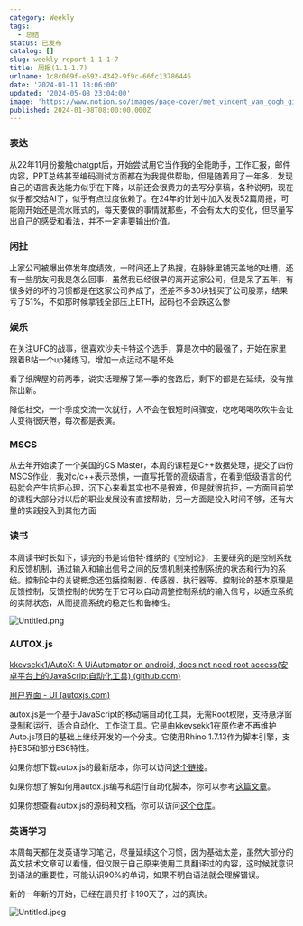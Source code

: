 ```yaml
---
category: Weekly
tags:
  - 总结
status: 已发布
catalog: []
slug: weekly-report-1-1-1-7
title: 周报(1.1-1.7)
urlname: 1c8c009f-e692-4342-9f9c-66fc13786446
date: '2024-01-11 18:06:00'
updated: '2024-05-08 23:04:00'
image: 'https://www.notion.so/images/page-cover/met_vincent_van_gogh_ginoux.jpg'
published: 2024-01-08T08:00:00.000Z
---
```


### 表达


从22年11月份接触chatgpt后，开始尝试用它当作我的全能助手，工作汇报，邮件内容，PPT总结甚至编码测试方面都在为我提供帮助，但是随着用了一年多，发现自己的语言表达能力似乎在下降，以前还会很费力的去写分享稿，各种说明，现在似乎都交给AI了，似乎有点过度依赖了。在24年的计划中加入发表52篇周报，可能刚开始还是流水账式的，每天要做的事情就那些，不会有太大的变化，但尽量写出自己的感受和看法，并不一定非要输出价值。


### 闲扯


上家公司被爆出停发年度绩效，一时间还上了热搜，在脉脉里铺天盖地的吐槽，还有一些朋友问我是怎么回事，虽然我已经很早的离开这家公司，但是呆了五年，有很多好的坏的习惯都是在这家公司养成了，还差不多30块钱买了公司股票，结果亏了51%，不如那时候拿钱全部压上ETH，起码也不会跌这么惨


### 娱乐


在关注UFC的战事，很喜欢沙夫卡特这个选手，算是次中的最强了，开始在家里跟着B站一个up猪练习，增加一点运动不是坏处


看了纸牌屋的前两季，说实话理解了第一季的套路后，剩下的都是在延续，没有推陈出新。


降低社交，一个季度交流一次就行，人不会在很短时间骤变，吃吃喝喝吹吹牛会让人变得很厌倦，每次都是表演。


### MSCS


从去年开始读了一个美国的CS Master，本周的课程是C++数据处理，提交了四份MSCS作业，我对c/c++表示恐惧，一直写托管的高级语言，在看到低级语言的代码就会产生抗拒心理，沉下心来看其实也不是很难，但是就很抗拒，一方面目前学的课程大部分对以后的职业发展没有直接帮助，另一方面是投入时间不够，还有大量的实践投入到其他方面


### 读书


本周读书时长如下，读完的书是诺伯特·维纳的《控制论》，主要研究的是控制系统和反馈机制，通过输入和输出信号之间的反馈机制来控制系统的状态和行为的系统。控制论中的关键概念还包括控制器、传感器、执行器等。控制论的基本原理是反馈控制，反馈控制的优势在于它可以自动调整控制系统的输入信号，以适应系统的实际状态，从而提高系统的稳定性和鲁棒性。


![Untitled.png](https://prod-files-secure.s3.us-west-2.amazonaws.com/5d24fe63-e567-4804-86f9-9fdc62e13082/4d744901-b410-4924-8554-36cce6e9aab7/Untitled.png?X-Amz-Algorithm=AWS4-HMAC-SHA256&X-Amz-Content-Sha256=UNSIGNED-PAYLOAD&X-Amz-Credential=ASIAZI2LB466WJUWGRP3%2F20250308%2Fus-west-2%2Fs3%2Faws4_request&X-Amz-Date=20250308T213254Z&X-Amz-Expires=3600&X-Amz-Security-Token=IQoJb3JpZ2luX2VjEB0aCXVzLXdlc3QtMiJHMEUCID6Kd0qbhZqV3v39NCJUGndI8wq5Tasq%2FxjTxNq749vBAiEA58e8U5hDifeAWsqQwQiJ77G6A1GIeZVSr3DYOhcJu2oq%2FwMIZhAAGgw2Mzc0MjMxODM4MDUiDEb17n72ctv34UZU2SrcA1jec%2Fgv6iNRVXFk0QhxIjjXKwBGoDuqQSP62hBv4KFtJ%2FPrbekfHwr88lwrTuasX9GboWnJIz%2FPGCkuxPm%2FED2dCaSSJXeh30zcqeBwy4FYTLvnjIvgPxb8kt61MXo2mvQ6ZDsdmtO8TRblFvFIu4ssJKU%2F94gmM5cMuwxkVnSbTJkIay2Y3RqMMQaEgkcrY8eW%2Bi7nOMRWJQlPqqyAkqKKwP44tEjxjSlpmSxXwSm49hFE4jqA%2B6cmo8y6FNzL6vsyQomvK7pDRLgwo3bLsJILCGZFuTRVx%2BCj%2Bb9z4PQVu1QaGIvU2xRPO5FNnfEalB4Wd%2BR9kQQz86GW%2F5wkS%2FHBeJRV8jLc6iPxaIbw7v7ceD0cnu2FxZsZoQdPJ4tn4n7MIj8nZoVP6%2FRAxt8CVd3TS9LRWTShXzIGuFMmWJnXQnGW5yjjNemFt576wQ%2ByRTEWaRQu%2BnTHi8cQyIvagT0HxRnhSe0pMWlyV8gQGwtCAMVkZnMn3kBz5gWoBLDQVhIIxT0d2lFuy02UJqBhT66xpynPl4dP%2F5EEUeIZ1YP2Kg%2B284VlNvsNJFBgO6Blj7tILibRIKY%2BLtiEFLUCqlzGVl63OXzFO6TSSAMA1lQLheIRtYd09RNMiudxMNjSsr4GOqUBsNs0Zob%2FeoxqtJJWIl7VsSI0027r59r1lCd0VCFwWLkyJww%2B1veoEj650apPS6EecUTYiSRi5VTi9lVU%2FnEw2xY%2BGSfaL92oMA68UUYeCx6e01U4L425xO8azw%2By9E%2FHrKhdTEZIva9xREP31JXIb%2FYKtv8oFq8bVuq%2B9UrOlu2mYqednt%2Fz6QU2q65qE12dVg2DCNhPKWLqWuuot337C6WbxyBa&X-Amz-Signature=a9574dcda3d90c7bb017eaaec4e5a693feba09afe0dba66337f8b3b2038ee104&X-Amz-SignedHeaders=host&x-id=GetObject)


### AUTOX.js


[kkevsekk1/AutoX: A UiAutomator on android, does not need root access(安卓平台上的JavaScript自动化工具) (github.com)](https://github.com/kkevsekk1/AutoX)


[用户界面 - UI (autoxjs.com)](http://doc.autoxjs.com/#/ui)


autox.js是一个基于JavaScript的移动端自动化工具，无需Root权限，支持悬浮窗录制和运行，适合自动化、工作流工具。它是由kkevsekk1在原作者不再维护Auto.js项目的基础上继续开发的一个分支。它使用Rhino 1.7.13作为脚本引擎，支持ES5和部分ES6特性。


如果你想下载autox.js的最新版本，你可以访问[这个链接](https://github.com/kkevsekk1/AutoX/releases)。


如果你想了解如何用autox.js编写和运行自动化脚本，你可以参考[这篇文章](https://www.cnblogs.com/ghj1976/p/autoxjs.html)。


如果你想查看autox.js的源码和文档，你可以访问[这个仓库](https://github.com/kkevsekk1/AutoX)。


### 英语学习


本周每天都在发英语学习笔记，尽量延续这个习惯，因为基础太差，虽然大部分的英文技术文章可以看懂，但仅限于自己原来使用工具翻译过的内容，这时候就意识到语法的重要性，可能认识90%的单词，如果不明白语法就会理解错误。


新的一年新的开始，已经在扇贝打卡190天了，过的真快。


![Untitled.jpeg](https://prod-files-secure.s3.us-west-2.amazonaws.com/5d24fe63-e567-4804-86f9-9fdc62e13082/c04d3014-4bd3-4142-a613-19220f0a3512/Untitled.jpeg?X-Amz-Algorithm=AWS4-HMAC-SHA256&X-Amz-Content-Sha256=UNSIGNED-PAYLOAD&X-Amz-Credential=ASIAZI2LB466WJUWGRP3%2F20250308%2Fus-west-2%2Fs3%2Faws4_request&X-Amz-Date=20250308T213254Z&X-Amz-Expires=3600&X-Amz-Security-Token=IQoJb3JpZ2luX2VjEB0aCXVzLXdlc3QtMiJHMEUCID6Kd0qbhZqV3v39NCJUGndI8wq5Tasq%2FxjTxNq749vBAiEA58e8U5hDifeAWsqQwQiJ77G6A1GIeZVSr3DYOhcJu2oq%2FwMIZhAAGgw2Mzc0MjMxODM4MDUiDEb17n72ctv34UZU2SrcA1jec%2Fgv6iNRVXFk0QhxIjjXKwBGoDuqQSP62hBv4KFtJ%2FPrbekfHwr88lwrTuasX9GboWnJIz%2FPGCkuxPm%2FED2dCaSSJXeh30zcqeBwy4FYTLvnjIvgPxb8kt61MXo2mvQ6ZDsdmtO8TRblFvFIu4ssJKU%2F94gmM5cMuwxkVnSbTJkIay2Y3RqMMQaEgkcrY8eW%2Bi7nOMRWJQlPqqyAkqKKwP44tEjxjSlpmSxXwSm49hFE4jqA%2B6cmo8y6FNzL6vsyQomvK7pDRLgwo3bLsJILCGZFuTRVx%2BCj%2Bb9z4PQVu1QaGIvU2xRPO5FNnfEalB4Wd%2BR9kQQz86GW%2F5wkS%2FHBeJRV8jLc6iPxaIbw7v7ceD0cnu2FxZsZoQdPJ4tn4n7MIj8nZoVP6%2FRAxt8CVd3TS9LRWTShXzIGuFMmWJnXQnGW5yjjNemFt576wQ%2ByRTEWaRQu%2BnTHi8cQyIvagT0HxRnhSe0pMWlyV8gQGwtCAMVkZnMn3kBz5gWoBLDQVhIIxT0d2lFuy02UJqBhT66xpynPl4dP%2F5EEUeIZ1YP2Kg%2B284VlNvsNJFBgO6Blj7tILibRIKY%2BLtiEFLUCqlzGVl63OXzFO6TSSAMA1lQLheIRtYd09RNMiudxMNjSsr4GOqUBsNs0Zob%2FeoxqtJJWIl7VsSI0027r59r1lCd0VCFwWLkyJww%2B1veoEj650apPS6EecUTYiSRi5VTi9lVU%2FnEw2xY%2BGSfaL92oMA68UUYeCx6e01U4L425xO8azw%2By9E%2FHrKhdTEZIva9xREP31JXIb%2FYKtv8oFq8bVuq%2B9UrOlu2mYqednt%2Fz6QU2q65qE12dVg2DCNhPKWLqWuuot337C6WbxyBa&X-Amz-Signature=7d5c0548c71006c8286b8051dec675eae83597d8d1cc46da37e929358ea126de&X-Amz-SignedHeaders=host&x-id=GetObject)

